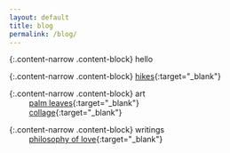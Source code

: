 ```yaml
---
layout: default
title: blog
permalink: /blog/
---
```


{:.content-narrow .content-block}
hello

{:.content-narrow .content-block}
[hikes](https://lailacj.github.io/pages/hikes.md/){:target="_blank"}

{:.content-narrow .content-block}
art<br>
&nbsp;&nbsp;&nbsp;&nbsp;&nbsp;&nbsp;&nbsp;&nbsp;&nbsp;[palm leaves](https://lailacj.github.io/pages/palmleaves.md/){:target="_blank"}<br>
&nbsp;&nbsp;&nbsp;&nbsp;&nbsp;&nbsp;&nbsp;&nbsp;&nbsp;[collage](https://lailacj.github.io/pages/collage.md/){:target="_blank"}

{:.content-narrow .content-block}
writings<br>
&nbsp;&nbsp;&nbsp;&nbsp;&nbsp;&nbsp;&nbsp;&nbsp;&nbsp;[philosophy of love](https://lailacj.github.io/pages/love.md/){:target="_blank"}